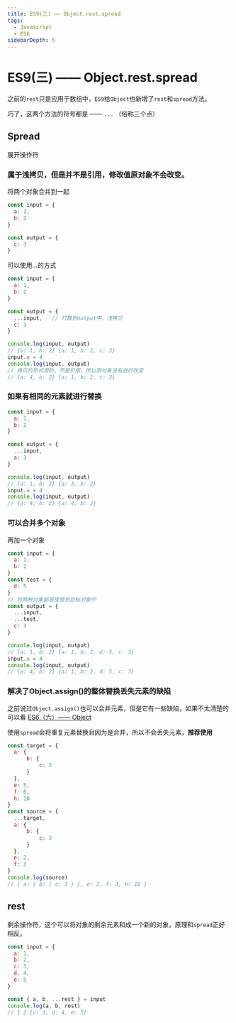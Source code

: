 ```yaml
---
title: ES9(三) —— Object.rest.spread
tags:
  - JavaScript
  - ES6
sidebarDepth: 5
---
```

# ES9(三) —— Object.rest.spread
之前的`rest`只是应用于数组中，`ES9`给`Object`也新增了`rest`和`spread`方法。

巧了，这两个方法的符号都是 —— `...` （俗称三个点）
## Spread
展开操作符
### 属于浅拷贝，但是并不是引用，修改值原对象不会改变。
将两个对象合并到一起
```js
const input = {
  a: 1,
  b: 2
}

const output = {
  c: 3
}
```

可以使用...的方式
```js
const input = {
  a: 1,
  b: 2
}

const output = {
  ...input,   // 打散到output中，浅拷贝
  c: 3
}

console.log(input, output)
// {a: 1, b: 2} {a: 1, b: 2, c: 3}
input.a = 4
console.log(input, output)
// 拷贝的形式用的，不是引用，所以原对象没有进行改变
// {a: 4, b: 2} {a: 1, b: 2, c: 3}
```
### 如果有相同的元素就进行替换
```js
const input = {
  a: 1,
  b: 2
}

const output = {
  ...input,
  a: 3
}

console.log(input, output)
// {a: 1, b: 2} {a: 3, b: 2}
input.a = 4
console.log(input, output)
// {a: 4, b: 2} {a: 4, b: 2}
```
### 可以合并多个对象
再加一个对象
```js
const input = {
  a: 1,
  b: 2
}
const test = {
  d: 5
}
// 将两种对象都直接放到目标对象中
const output = {
  ...input,
  ...test,
  c: 3
}

console.log(input, output)
// {a: 1, b: 2} {a: 1, b: 2, d: 5, c: 3}
input.a = 4
console.log(input, output)
// {a: 4, b: 2} {a: 1, b: 2, d: 5, c: 3}
```

### 解决了Object.assign()的整体替换丢失元素的缺陷
之前说过`Object.assign()`也可以合并元素，但是它有一些缺陷，如果不太清楚的可以看 [ES6（六）—— Object](https://juejin.im/post/6872724241477795848)

使用`spread`会将重复元素替换且因为是合并，所以不会丢失元素，**推荐使用**
```js
const target = {
  a: {
      b: {
          c: 2
      }
  },
  e: 5,
  f: 6,
  h: 10
}
const source = {
  ...target,
  a: {
      b: {
          c: 3
      }
  },
  e: 2,
  f: 3
}
console.log(source)
// { a: { b: { c: 3 } }, e: 2, f: 3, h: 10 }
```

## rest
剩余操作符，这个可以将对象的剩余元素和成一个新的对象，原理和`spread`正好相反。
```js
const input = {
  a: 1,
  b: 2,
  c: 3,
  d: 4,
  e: 5
}

const { a, b, ...rest } = input
console.log(a, b, rest)
// 1 2 {c: 3, d: 4, e: 5}
```


